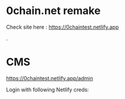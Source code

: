 # 0chain.net remake

Check site here : https://0chaintest.netlify.app

.

# CMS

https://0chaintest.netlify.app/admin

Login with following Netlify creds:
